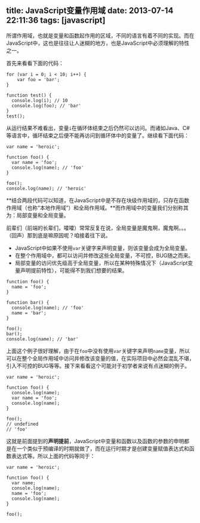 title: JavaScript变量作用域
date: 2013-07-14 22:11:36
tags: [javascript]
---
所谓作用域，也就是变量和函数起作用的区域，不同的语言有着不同的实现。而在JavaScript中，这也是往往让人迷糊的地方，也是JavaScript中必须理解的特性之一。  

首先来看看下面的代码：

```
for (var i = 0; i < 10; i++) {
    var foo = 'bar';
}

function test() {
  console.log(i); // 10
  console.log(foo); // 'bar'
}
test();
```

从运行结果不难看出，变量`i`在循环体结束之后仍然可以访问。而诸如Java、C#等语言中，循环结束之后便不能再访问到循环体中的变量了。继续看下面代码：

```
var name = 'heroic';

function foo() {
  var name = 'foo';
  console.log(name); // 'foo'
}

foo();
console.log(name); // 'heroic'
```

**结合两段代码可以知道，在JavaScript中是不存在块级作用域的，只存在函数作用域（也称“本地作用域”）和全局作用域。**而作用域中的变量我们分别称其为：局部变量和全局变量。  

前辈们（前端的长辈们，嚯嚯）常常反复在说，全局变量是魔鬼啊，魔鬼啊。。。（回声）那到底是嘛原因呢？咱接着往下说。

<!-- more -->

* JavaScript中如果不使用`var`关键字来声明变量，则该变量会成为全局变量。  
* 在整个作用域中，都可以访问并修改这些全局变量，不可控，BUG随之而来。  
* 局部变量的访问优先级高于全局变量，所以在某种特殊情况下（JavaScript变量声明提前特性），可能得不到我们想要的结果。

```
function foo() {
  name = 'foo';
}

function bar() {
  console.log(name); // 'foo'
  name = 'bar';
}

foo();
bar();
console.log(name); // 'bar'
```

上面这个例子很好理解，由于在`foo`中没有使用`var`关键字来声明`name`变量，所以可以在整个全局作用域中访问并修改该变量的值，在实际项目中必然会混乱不堪，引入不可控的BUG等等。接下来看看这个可能对于初学者来说有点迷糊的例子。

```
var name = 'heroic';

function foo() {
  console.log(name);
  var name = 'foo';
  console.log(name);
}

foo();
// undefined
// 'foo'
```

这就是前面提到的**声明提前**，JavaScript中变量和函数以及函数的参数的申明都是在一个类似于预编译的时期就做了，而在运行时期才是创建变量赋值表达式和函数表达式等。所以上面的代码等同于：

```
var name = 'heroic';

function foo() {
  var name;
  console.log(name);
  name = 'foo';
  console.log(name);
}

foo();
```